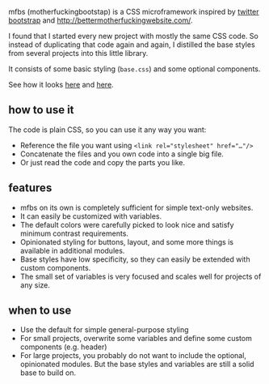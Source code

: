 mfbs (motherfuckingbootstap) is a CSS microframework inspired by [twitter
bootstrap](https://getbootstrap.com/) and
<http://bettermotherfuckingwebsite.com/>.

I found that I started every new project with mostly the same CSS code. So
instead of duplicating that code again and again, I distilled the base styles
from several projects into this little library.

It consists of some basic styling (`base.css`) and some optional components.

See how it looks
[here](https://xi.github.io/mfbs/examples/motherfuckingwebsite.html) and
[here](https://xi.github.io/mfbs/examples/styleguide.html).

## how to use it

The code is plain CSS, so you can use it any way you want:

-   Reference the file you want using `<link rel="stylesheet" href="…"/>`
-   Concatenate the files and you own code into a single big file.
-   Or just read the code and copy the parts you like.

## features

-   mfbs on its own is completely sufficient for simple text-only websites.
-   It can easily be customized with variables.
-   The default colors were carefully picked to look nice and satisfy minimum
    contrast requirements.
-   Opinionated styling for buttons, layout, and some more things is available
    in additional modules.
-   Base styles have low specificity, so they can easily be extended with
    custom components.
-   The small set of variables is very focused and scales well for projects of
    any size.

## when to use

-   Use the default for simple general-purpose styling
-   For small projects, overwrite some variables and define some custom
    components (e.g. header)
-   For large projects, you probably do not want to include the optional,
    opinionated modules. But the base styles and variables are still a solid
    base to build on.
